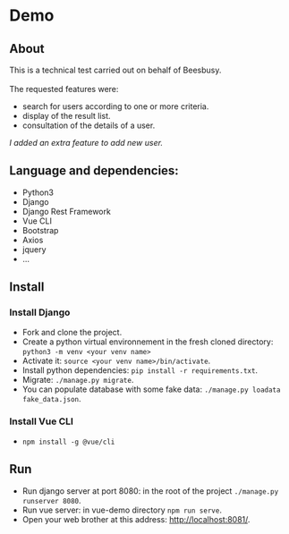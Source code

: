 # Demo

## About
This is a technical test carried out on behalf of Beesbusy.  
<br>
The requested features were:
- search for users according to one or more criteria.
- display of the result list.
- consultation of the details of a user.

*I added an extra feature to add new user.*

## Language and dependencies:
- Python3
- Django
- Django Rest Framework
- Vue CLI
- Bootstrap
- Axios
- jquery
- ...

## Install

### Install Django
- Fork and clone the project.
- Create a python virtual environnement in the fresh cloned directory: `python3 -m venv <your venv name>`
- Activate it: `source <your venv name>/bin/activate`.
- Install python dependencies: `pip install -r requirements.txt`.
- Migrate: `./manage.py migrate`.
- You can populate database with some fake data: `./manage.py loadata fake_data.json`.

### Install Vue CLI
- `npm install -g @vue/cli`

## Run
- Run django server at port 8080: in the root of the project `./manage.py runserver 8080`.
- Run vue server: in vue-demo directory `npm run serve`.
- Open your web brother at this address: [http://localhost:8081/](http://localhost:8081/).
